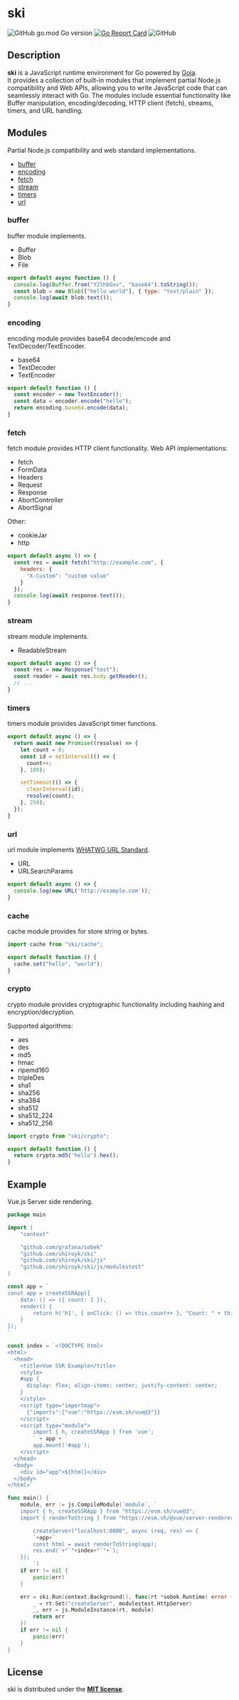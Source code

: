 # ski
![GitHub go.mod Go version](https://img.shields.io/github/go-mod/go-version/shiroyk/ski)
[![Go Report Card](https://goreportcard.com/badge/github.com/shiroyk/ski)](https://goreportcard.com/report/github.com/shiroyk/ski)
![GitHub](https://img.shields.io/github/license/shiroyk/ski)<br/>

## Description
**ski** is a JavaScript runtime environment for Go powered by [Goja](https://github.com/dop251/goja). </br>It provides a collection of built-in modules that implement partial Node.js compatibility and Web APIs, allowing you to write JavaScript code that can seamlessly interact with Go. The modules include essential functionality like Buffer manipulation, encoding/decoding, HTTP client (fetch), streams, timers, and URL handling.

## Modules
Partial Node.js compatibility and web standard implementations.
- [buffer](#buffer)
- [encoding](#encoding)
- [fetch](#fetch)
- [stream](#stream)
- [timers](#timers)
- [url](#url)
### buffer
buffer module implements.
- Buffer
- Blob
- File
```js
export default async function () {
  console.log(Buffer.from("Y2lhbGxv", "base64").toString());
  const blob = new Blob(["hello world"], { type: "text/plain" });
  console.log(await blob.text());
}
```
### encoding
encoding module provides base64 decode/encode and TextDecoder/TextEncoder.
- base64
- TextDecoder
- TextEncoder
```js
export default function () {
  const encoder = new TextEncoder();
  const data = encoder.encode("hello");
  return encoding.base64.encode(data);
}
```
### fetch
fetch module provides HTTP client functionality. Web API implementations:
- fetch
- FormData
- Headers
- Request
- Response
- AbortController
- AbortSignal

Other:
- cookieJar
- http
```js
export default async () => {
  const res = await fetch("http://example.com", {
    headers: {
      "X-Custom": "custom value"
    }
  });
  console.log(await response.text());
}
```
### stream
stream module implements.
- ReadableStream
```js
export default async () => {
  const res = new Response("test");
  const reader = await res.body.getReader();
  // ...
}
```
### timers
timers module provides JavaScript timer functions.
```js
export default async () => {
  return await new Promise((resolve) => {
    let count = 0;
    const id = setInterval(() => {
      count++;
    }, 100);

    setTimeout(() => {
      clearInterval(id);
      resolve(count);
    }, 250);
  });
}
```
### url
url module implements [WHATWG URL Standard](https://url.spec.whatwg.org/).
- URL
- URLSearchParams
```js
export default async () => {
  console.log(new URL('http://example.com'));
}
```
### cache
cache module provides for store string or bytes.
```js
import cache from "ski/cache";

export default function () {
  cache.set("hello", "world");
}
```
### crypto
crypto module provides cryptographic functionality including hashing and encryption/decryption.

Supported algorithms:

- aes
- des
- md5
- hmac
- ripemd160
- tripleDes
- sha1
- sha256
- sha384
- sha512
- sha512_224
- sha512_256
```js
import crypto from "ski/crypto";

export default function () {
  return crypto.md5('hello').hex();
}
```

## Example
Vue.js Server side rendering.
```go
package main

import (
	"context"

	"github.com/grafana/sobek"
	"github.com/shiroyk/ski"
	"github.com/shiroyk/ski/js"
	"github.com/shiroyk/ski/js/modulestest"
)

const app = `
const app = createSSRApp({
	data: () => ({ count: 1 }),
	render() {
		return h('h1', { onClick: () => this.count++ }, "Count: " + this.count) 
	}
});
`

const index = `<!DOCTYPE html>
<html>
  <head>
	<title>Vue SSR Example</title>
	<style>
	#app {
	  display: flex; align-items: center; justify-content: center; 
	}
	</style>
	<script type="importmap">
	  {"imports":{"vue":"https://esm.sh/vue@3"}}
	</script>
	<script type="module">
		import { h, createSSRApp } from 'vue';
		` + app + `
		app.mount('#app');
	</script>
  </head>
  <body>
	<div id="app">${html}</div>
  </body>
</html>`

func main() {
	module, err := js.CompileModule(`module`, `
	import { h, createSSRApp } from "https://esm.sh/vue@3";
	import { renderToString } from "https://esm.sh/@vue/server-renderer@3";

        createServer("localhost:8000", async (req, res) => {
		`+app+`
		const html = await renderToString(app);
		res.end(`+"`"+index+"`"+`);
	});
    	`)
	if err != nil {
		panic(err)
	}

	err = ski.Run(context.Background(), func(rt *sobek.Runtime) error {
		_ = rt.Set("createServer", modulestest.HttpServer)
		_, err = js.ModuleInstance(rt, module)
		return err
	})
	if err != nil {
		panic(err)
	}
}
```
## License
ski is distributed under the [**MIT license**](https://github.com/shiroyk/ski/blob/master/LICENSE.md).
